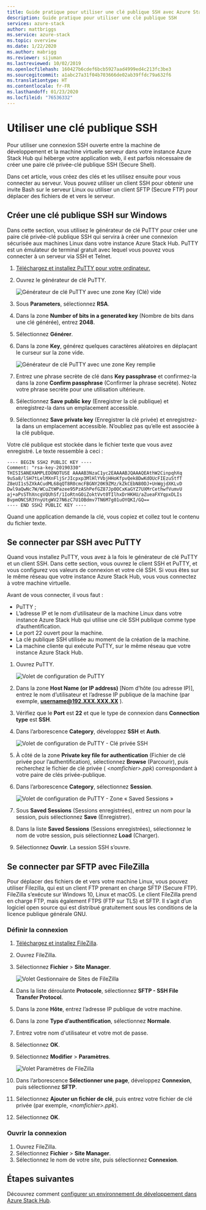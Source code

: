 ```yaml
---
title: Guide pratique pour utiliser une clé publique SSH avec Azure Stack Hub | Microsoft Docs
description: Guide pratique pour utiliser une clé publique SSH
services: azure-stack
author: mattbriggs
ms.service: azure-stack
ms.topic: overview
ms.date: 1/22/2020
ms.author: mabrigg
ms.reviewer: sijuman
ms.lastreviewed: 10/02/2019
ms.openlocfilehash: 160427b6cdef6bcb5927aad4999ed4c213fc3be3
ms.sourcegitcommit: a1abc27a31f04b703666de02ab39ffdc79a632f6
ms.translationtype: HT
ms.contentlocale: fr-FR
ms.lasthandoff: 01/23/2020
ms.locfileid: "76536332"
---
```

# <a name="use-an-ssh-public-key"></a>Utiliser une clé publique SSH

Pour utiliser une connexion SSH ouverte entre la machine de développement et la machine virtuelle serveur dans votre instance Azure Stack Hub qui héberge votre application web, il est parfois nécessaire de créer une paire clé privée-clé publique SSH (Secure Shell). 

Dans cet article, vous créez des clés et les utilisez ensuite pour vous connecter au serveur. Vous pouvez utiliser un client SSH pour obtenir une invite Bash sur le serveur Linux ou utiliser un client SFTP (Secure FTP) pour déplacer des fichiers de et vers le serveur.

## <a name="create-an-ssh-public-key-on-windows"></a>Créer une clé publique SSH sur Windows

Dans cette section, vous utilisez le générateur de clé PuTTY pour créer une paire clé privée-clé publique SSH qui servira à créer une connexion sécurisée aux machines Linux dans votre instance Azure Stack Hub. PuTTY est un émulateur de terminal gratuit avec lequel vous pouvez vous connecter à un serveur via SSH et Telnet.

1. [Téléchargez et installez PuTTY pour votre ordinateur.](https://www.chiark.greenend.org.uk/~sgtatham/putty/latest.html)

1. Ouvrez le générateur de clé PuTTY.

    ![Générateur de clé PuTTY avec une zone Key (Clé) vide](media/azure-stack-dev-start-howto-ssh-public-key/001-putty-key-gen-start.png)

1. Sous **Parameters**, sélectionnez **RSA**.

1. Dans la zone **Number of bits in a generated key** (Nombre de bits dans une clé générée), entrez **2048**.  

1. Sélectionnez **Générer**.

1. Dans la zone **Key**, générez quelques caractères aléatoires en déplaçant le curseur sur la zone vide.

    ![Générateur de clé PuTTY avec une zone Key remplie](media/azure-stack-dev-start-howto-ssh-public-key/002-putty-key-gen-result.png)

1. Entrez une phrase secrète de clé dans **Key passphrase** et confirmez-la dans la zone **Confirm passphrase** (Confirmer la phrase secrète). Notez votre phrase secrète pour une utilisation ultérieure.

1. Sélectionnez **Save public key** (Enregistrer la clé publique) et enregistrez-la dans un emplacement accessible.

1. Sélectionnez **Save private key** (Enregistrer la clé privée) et enregistrez-la dans un emplacement accessible. N’oubliez pas qu’elle est associée à la clé publique.

Votre clé publique est stockée dans le fichier texte que vous avez enregistré. Le texte ressemble à ceci :

```text  
---- BEGIN SSH2 PUBLIC KEY ----
Comment: "rsa-key-20190330"
THISISANEXAMPLEDONOTUSE AAAAB3NzaC1yc2EAAAABJQAAAQEAthW2CinpqhXq
9uSa8/lSH7tLelMXnFljSrJIcpxp3MlHlYVbjHHoKfpvQek8DwKdOUcFIEzuStfT
Z8eUI1s5ZXkACudML68qQT8R0cmcFBGNY20K9ZMz/kZkCEbN80DJ+UnWgjdXKLvD
Dwl9aQwNc7W/WCuZtWPazee95PzAShPefGZ87Jp0OCxKaGYZ7UXMrCethwfVumvU
aj+aPsSThXncgVQUhSf/1IoRtnGOiZoktVvt0TIlhxDrHKHU/aZueaFXYqpxDLIs
BvpmONCSR3YnyUtgWV27N6zC7U1OBdmv7TN6M7g01uOYQKI/GQ==
---- END SSH2 PUBLIC KEY ----
```

Quand une application demande la clé, vous copiez et collez tout le contenu du fichier texte.

## <a name="connect-with-ssh-by-using-putty"></a>Se connecter par SSH avec PuTTY

Quand vous installez PuTTY, vous avez à la fois le générateur de clé PuTTY et un client SSH. Dans cette section, vous ouvrez le client SSH et PuTTY, et vous configurez vos valeurs de connexion et votre clé SSH. Si vous êtes sur le même réseau que votre instance Azure Stack Hub, vous vous connectez à votre machine virtuelle.

Avant de vous connecter, il vous faut :
- PuTTY ;
- L’adresse IP et le nom d’utilisateur de la machine Linux dans votre instance Azure Stack Hub qui utilise une clé SSH publique comme type d’authentification.
- Le port 22 ouvert pour la machine.
- La clé publique SSH utilisée au moment de la création de la machine.
- La machine cliente qui exécute PuTTY, sur le même réseau que votre instance Azure Stack Hub.

1. Ouvrez PuTTY.

    ![Volet de configuration de PuTTY](media/azure-stack-dev-start-howto-ssh-public-key/002-putty-connect.png)

2. Dans la zone **Host Name (or IP address)** [Nom d’hôte (ou adresse IP)], entrez le nom d’utilisateur et l’adresse IP publique de la machine (par exemple, **username@192.XXX.XXX.XX** ). 
3. Vérifiez que le **Port** est **22** et que le type de connexion dans **Connection type** est **SSH**.
4. Dans l’arborescence **Category**, développez **SSH** et **Auth**.

    ![Volet de configuration de PuTTY - Clé privée SSH](media/azure-stack-dev-start-howto-ssh-public-key/002-putty-set-private-key.png)

5. À côté de la zone **Private key file for authentication** (Fichier de clé privée pour l’authentification), sélectionnez **Browse** (Parcourir), puis recherchez le fichier de clé privée ( *\<nomfichier>.ppk*) correspondant à votre paire de clés privée-publique.
6. Dans l’arborescence **Category**, sélectionnez **Session**.

    ![Volet de configuration de PuTTY - Zone « Saved Sessions »](media/azure-stack-dev-start-howto-ssh-public-key/003-puTTY-save-session.png)

7. Sous **Saved Sessions** (Sessions enregistrées), entrez un nom pour la session, puis sélectionnez **Save** (Enregistrer).
8. Dans la liste **Saved Sessions** (Sessions enregistrées), sélectionnez le nom de votre session, puis sélectionnez **Load** (Charger).
9. Sélectionnez **Ouvrir**. La session SSH s’ouvre.

## <a name="connect-with-sftp-with-filezilla"></a>Se connecter par SFTP avec FileZilla

Pour déplacer des fichiers de et vers votre machine Linux, vous pouvez utiliser Filezilla, qui est un client FTP prenant en charge SFTP (Secure FTP). FileZilla s’exécute sur Windows 10, Linux et macOS. Le client FileZilla prend en charge FTP, mais également FTPS (FTP sur TLS) et SFTP. Il s’agit d’un logiciel open source qui est distribué gratuitement sous les conditions de la licence publique générale GNU.

### <a name="set-your-connection"></a>Définir la connexion

1. [Téléchargez et installez FileZilla](https://filezilla-project.org/download.php).
1. Ouvrez FileZilla.
1. Sélectionnez **Fichier** > **Site Manager**.

    ![Volet Gestionnaire de Sites de FileZilla](media/azure-stack-dev-start-howto-ssh-public-key/005-filezilla-file-manager.png)

1. Dans la liste déroulante **Protocole**, sélectionnez **SFTP - SSH File Transfer Protocol**.
1. Dans la zone **Hôte**, entrez l’adresse IP publique de votre machine.
1. Dans la zone **Type d’authentification**, sélectionnez **Normale**.
1. Entrez votre nom d'utilisateur et votre mot de passe.
1. Sélectionnez **OK**.
1. Sélectionnez **Modifier** > **Paramètres**.

    ![Volet Paramètres de FileZilla](media/azure-stack-dev-start-howto-ssh-public-key/006-filezilla-add-private-key.png)

1. Dans l’arborescence **Sélectionner une page**, développez **Connexion**, puis sélectionnez **SFTP**.
1. Sélectionnez **Ajouter un fichier de clé**, puis entrez votre fichier de clé privée (par exemple, *\<nomfichier>.ppk*).
1. Sélectionnez **OK**.

### <a name="open-your-connection"></a>Ouvrir la connexion

1. Ouvrez FileZilla.
1. Sélectionnez **Fichier** > **Site Manager**.
1. Sélectionnez le nom de votre site, puis sélectionnez **Connexion**.

## <a name="next-steps"></a>Étapes suivantes

Découvrez comment [configurer un environnement de développement dans Azure Stack Hub](azure-stack-dev-start.md).
